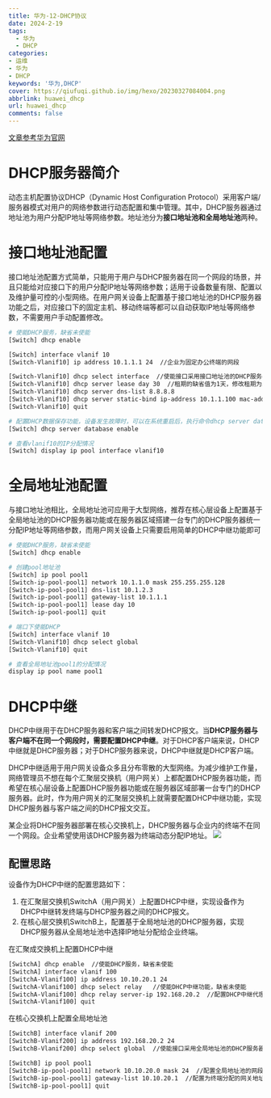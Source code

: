 ```yaml
---
title: 华为-12-DHCP协议
date: 2024-2-19
tags:
  - 华为
  - DHCP
categories: 
- 运维
- 华为
- DHCP
keywords: '华为,DHCP'
cover: https://qiufuqi.github.io/img/hexo/20230327084004.png
abbrlink: huawei_dhcp
url: huawei_dhcp
comments: false
---
```


[文章参考华为官网](https://support.huawei.com/enterprise/zh/doc/EDOC1000069491/6946084b)
# DHCP服务器简介
动态主机配置协议DHCP（Dynamic Host Configuration Protocol）采用客户端/服务器模式对用户的网络参数进行动态配置和集中管理。其中，DHCP服务器通过地址池为用户分配IP地址等网络参数。地址池分为**接口地址池和全局地址池**两种。
# 接口地址池配置
接口地址池配置方式简单，只能用于用户与DHCP服务器在同一个网段的场景，并且只能给对应接口下的用户分配IP地址等网络参数；适用于设备数量有限、配置以及维护量可控的小型网络。在用户网关设备上配置基于接口地址池的DHCP服务器功能之后，对应接口下的固定主机、移动终端等都可以自动获取IP地址等网络参数，不需要用户手动配置修改。

``` bash
# 使能DHCP服务，缺省未使能
[Switch] dhcp enable

[Switch] interface vlanif 10
[Switch-Vlanif10] ip address 10.1.1.1 24  //企业为固定办公终端的网段

[Switch-Vlanif10] dhcp select interface  //使能接口采用接口地址池的DHCP服务器功能，缺省未使能
[Switch-Vlanif10] dhcp server lease day 30  //租期的缺省值为1天，修改租期为30天
[Switch-Vlanif10] dhcp server dns-list 8.8.8.8
[Switch-Vlanif10] dhcp server static-bind ip-address 10.1.1.100 mac-address 00e0-fc12-3456  //为Client_1分配固定的IP地址
[Switch-Vlanif10] quit

# 配置DHCP数据保存功能，设备发生故障时，可以在系统重启后，执行命令dhcp server database recover，从存储设备文件恢复DHCP数据。
[Switch] dhcp server database enable

# 查看vlanif10的IP分配情况
[Switch] display ip pool interface vlanif10
```

# 全局地址池配置
与接口地址池相比，全局地址池可应用于大型网络，推荐在核心层设备上配置基于全局地址池的DHCP服务器功能或在服务器区域搭建一台专门的DHCP服务器统一分配IP地址等网络参数，而用户网关设备上只需要启用简单的DHCP中继功能即可
``` bash
# 使能DHCP服务，缺省未使能
[Switch] dhcp enable

# 创建pool地址池
[Switch] ip pool pool1
[Switch-ip-pool-pool1] network 10.1.1.0 mask 255.255.255.128
[Switch-ip-pool-pool1] dns-list 10.1.2.3
[Switch-ip-pool-pool1] gateway-list 10.1.1.1
[Switch-ip-pool-pool1] lease day 10
[Switch-ip-pool-pool1] quit

# 端口下使能DHCP
[Switch] interface vlanif 10
[Switch-Vlanif10] dhcp select global
[Switch-Vlanif10] quit

# 查看全局地址池pool1的分配情况
display ip pool name pool1
```
# DHCP中继
DHCP中继用于在DHCP服务器和客户端之间转发DHCP报文。当**DHCP服务器与客户端不在同一个网段时，需要配置DHCP中继**。对于DHCP客户端来说，DHCP中继就是DHCP服务器；对于DHCP服务器来说，DHCP中继就是DHCP客户端。

DHCP中继适用于用户网关设备众多且分布零散的大型网络。为减少维护工作量，网络管理员不想在每个汇聚层交换机（用户网关）上都配置DHCP服务器功能，而希望在核心层设备上配置DHCP服务器功能或在服务器区域部署一台专门的DHCP服务器。此时，作为用户网关的汇聚层交换机上就需要配置DHCP中继功能，实现DHCP服务器与客户端之间的DHCP报文交互。

某企业将DHCP服务器部署在核心交换机上，DHCP服务器与企业内的终端不在同一个网段。企业希望使用该DHCP服务器为终端动态分配IP地址。
![](https://qiufuqi.github.io/img/hexo/20240220195119.png)
## 配置思路
设备作为DHCP中继的配置思路如下：
1. 在汇聚层交换机SwitchA（用户网关）上配置DHCP中继，实现设备作为DHCP中继转发终端与DHCP服务器之间的DHCP报文。
2. 在核心层交换机SwitchB上，配置基于全局地址池的DHCP服务器，实现DHCP服务器从全局地址池中选择IP地址分配给企业终端。

在汇聚成交换机上配置DHCP中继
``` bash
[SwitchA] dhcp enable  //使能DHCP服务，缺省未使能
[SwitchA] interface vlanif 100
[SwitchA-Vlanif100] ip address 10.10.20.1 24
[SwitchA-Vlanif100] dhcp select relay   //使能DHCP中继功能，缺省未使能
[SwitchA-Vlanif100] dhcp relay server-ip 192.168.20.2  //配置DHCP中继代理的DHCP服务器的IP地址
[SwitchA-Vlanif100] quit
```
在核心交换机上配置全局地址池
``` bash
[SwitchB] interface vlanif 200 
[SwitchB-Vlanif200] ip address 192.168.20.2 24
[SwitchB-Vlanif200] dhcp select global  //使能接口采用全局地址池的DHCP服务器功能，缺省未使能

[SwitchB] ip pool pool1
[SwitchB-ip-pool-pool1] network 10.10.20.0 mask 24  //配置全局地址池的网段和掩码
[SwitchB-ip-pool-pool1] gateway-list 10.10.20.1  //配置为终端分配的网关地址
[SwitchB-ip-pool-pool1] quit
```